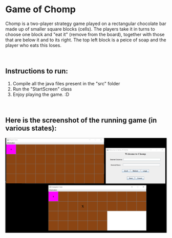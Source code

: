 <h1>Game of Chomp</h1>
<p>Chomp is a two-player strategy game played on a rectangular chocolate bar made up of smaller square blocks (cells). The players take it in turns to choose one block and "eat it" (remove from the board), together with those that are below it and to its right. The top left block is a peice of soap and the player who eats this loses.</p>

<br>

<h2>Instructions to run:</h2>
<ol>
  <li>Compile all the java files present in the "src" folder</li>
  <li>Run the "StartScreen" class</li>
  <li>Enjoy playing the game. :D</li>
</ol>

<br>
<h2>Here is the screenshot of the running game (in various states):</h2>

![Alt text](/Game_Of_Chomp.PNG?raw=true "Game_Of_Chomp.PNG")
